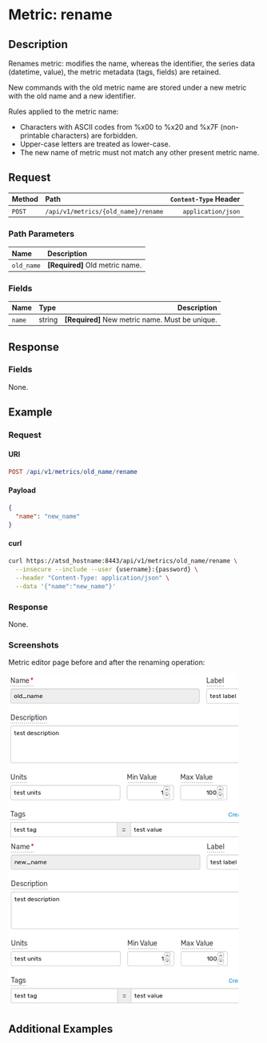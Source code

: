 # Metric: rename

## Description

Renames metric: modifies the name, whereas the identifier, the series data (datetime, value), the metric metadata (tags, fields) are retained.

New commands with the old metric name are stored under a new metric with the old name and a new identifier.

Rules applied to the metric name:

* Characters with ASCII codes from %x00 to %x20 and %x7F (non-printable characters) are forbidden.
* Upper-case letters are treated as lower-case.
* The new name of metric must not match any other present metric name.

## Request

| **Method** | **Path** | **`Content-Type` Header** |
|:---|:---|---:|
| `POST` | `/api/v1/metrics/{old_name}/rename` | `application/json` |

### Path Parameters

| **Name** | **Description** |
|:---|:---|
| `old_name` | **[Required]** Old metric name. |

### Fields

| **Name** | **Type** | **Description** |
|:---|:---|---:|
| `name` | string | **[Required]** New metric name. Must be unique. |

## Response

### Fields

None.

## Example

### Request

#### URI

```elm
POST /api/v1/metrics/old_name/rename
```

#### Payload

```json
{
  "name": "new_name"
}
```

#### curl

```bash
curl https://atsd_hostname:8443/api/v1/metrics/old_name/rename \
  --insecure --include --user {username}:{password} \
  --header "Content-Type: application/json" \
  --data '{"name":"new_name"}'
```

### Response

None.

### Screenshots

Metric editor page before and after the renaming operation:

![Metric name is old_name](../../../images/metric_rename_old_name.png)
![Metric name is new_name](../../../images/metric_rename_new_name.png)

## Additional Examples
